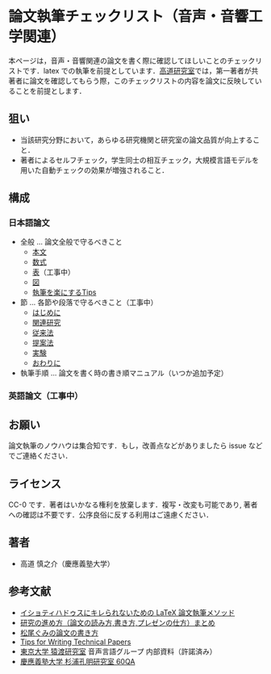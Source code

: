 # 論文執筆チェックリスト（音声・音響工学関連）
本ページは，音声・音響関連の論文を書く際に確認してほしいことのチェックリストです．latex での執筆を前提としています．[高道研究室](https://takamichi-lab.github.io/)では，第一著者が共著者に論文を確認してもらう際，このチェックリストの内容を論文に反映していることを前提とします．

## 狙い
 - 当該研究分野において，あらゆる研究機関と研究室の論文品質が向上すること．
 - 著者によるセルフチェック，学生同士の相互チェック，大規模言語モデルを用いた自動チェックの効果が増強されること．

## 構成
### 日本語論文
 - 全般 ... 論文全般で守るべきこと
    - [本文](日本語/全般/本文.md)
    - [数式](日本語/全般/数式.md)
    - [表](日本語/全般/数式.md)（工事中）
    - [図](日本語/全般/図.md)
    - [執筆を楽にするTips](日本語/全般/tips.md)
 - 節 ... 各節や段落で守るべきこと（工事中）
    - [はじめに](日本語/節/はじめに.md)
    - [関連研究](日本語/節/関連研究.md)
    - [従来法](日本語/節/従来法.md)
    - [提案法](日本語/節/提案法.md)
    - [実験](日本語/節/実験.md)
    - [おわりに](日本語/節/おわりに.md)
 - 執筆手順 ... 論文を書く時の書き順マニュアル（いつか追加予定）

### 英語論文（工事中）

## お願い
論文執筆のノウハウは集合知です．もし，改善点などがありましたら issue などでご連絡ください．

## ライセンス
CC-0 です．著者はいかなる権利を放棄します．複写・改変も可能であり,
著者への確認は不要です．公序良俗に反する利用はご遠慮ください．

## 著者
- 高道 慎之介（慶應義塾大学）

## 参考文献
- [イショティハドゥスにキレられないための LaTeX 論文執筆メソッド](https://qiita.com/Ishotihadus/items/bbbb85f54e6a4e7aaac0)
- [研究の進め方（論文の読み方,書き方,プレゼンの仕方）まとめ](https://github.com/SeitaroShinagawa/FavoritePapers/blob/master/summary/how_to_make_progress.md)
- [松尾ぐみの論文の書き方](http://ymatsuo.com/japanese/ronbun_jpn.html)
- [Tips for Writing Technical Papers](https://cs.stanford.edu/people/widom/paper-writing.html)
- [東京大学 猿渡研究室](https://www.sp.ipc.i.u-tokyo.ac.jp/) 音声言語グループ 内部資料（許諾済み）
- [慶應義塾大学 杉浦孔明研究室 60QA](https://docs.google.com/document/d/180tNamxQFV2fWUOmEdtTFVy-R-sTgiFlbxL-o3Lg6n4/edit?usp=sharing)